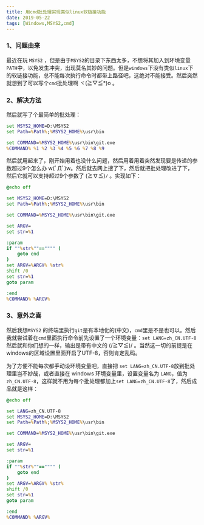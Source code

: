 ```yaml
---
title: 用cmd批处理实现类似linux软链接功能
date: 2019-05-22
tags: [Windows,MSYS2,cmd]
---
```


###  1、问题由来

最近在玩 `MSYS2` ，但是由于`MSYS2`的目录下东西太多，不想将其加入到环境变量`PATH`中，以免发生冲突，出现莫名其妙的问题。但是`windows`下没有类似`linux`下的软链接功能，总不能每次执行命令时都带上路径吧，这绝对不能接受。然后突然就想到了可以写个`cmd`批处理啊 ヾ(≧▽≦*)o 。

###  2、解决方法

然后就写了个最简单的批处理：

``` cmd
set MSYS2_HOME=D:\MSYS2
set Path=%Path%;%MSYS2_HOME%\usr\bin

set COMMAND=%MSYS2_HOME%\usr\bin\git.exe
%COMMAND% %1 %2 %3 %4 %5 %6 %7 %8 %9
```

然后就用起来了，刚开始用着也没什么问题，然后用着用着突然发现要是传递的参数超过9个怎么办 w(ﾟДﾟ)w。然后就去网上搜了下，然后就把批处理改进了下，然后它就可以支持超过9个参数了 (≧∇≦)ﾉ 。实现如下：

``` cmd
@echo off   

set MSYS2_HOME=D:\MSYS2
set Path=%Path%;%MSYS2_HOME%\usr\bin

set COMMAND=%MSYS2_HOME%\usr\bin\git.exe

set ARGV=
set str=%1

:param
if ""%str%""=="""" (
    goto end
)
set ARGV=%ARGV% %str%
shift /0
set str=%1
goto param

:end
%COMMAND% %ARGV%
```

###  3、意外之喜

然后我想`MSYS2` 的终端里执行`git`是有本地化的(中文)，`cmd`里是不是也可以。然后我就尝试着在`cmd`里面执行命令前先设置了一个环境变量：`set LANG=zh_CN.UTF-8 `  然后就和你们想的一样，输出是带有中文的 (/≧▽≦)/ 。当然这一切的前提是在windows的区域设置里面开启了UTF-8，否则肯定乱码。

为了方便不能每次都手动设环境变量吧，直接把 `set LANG=zh_CN.UTF-8`放到批处理里岂不妙哉，或者直接在 windows 环境变量里，设置变量名为 `LANG`，值为`zh_CN.UTF-8`，这样就不用为每个批处理都加上`set LANG=zh_CN.UTF-8`了，然后成品就是这样：

``` cmd
@echo off   

set LANG=zh_CN.UTF-8
set MSYS2_HOME=D:\MSYS2
set Path=%Path%;%MSYS2_HOME%\usr\bin

set COMMAND=%MSYS2_HOME%\usr\bin\git.exe

set ARGV=
set str=%1

:param
if ""%str%""=="""" (
    goto end
)
set ARGV=%ARGV% %str%
shift /0
set str=%1
goto param

:end
%COMMAND% %ARGV%
```



